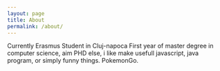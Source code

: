 ```yaml
---
layout: page
title: About
permalink: /about/
---
```

Currently Erasmus Student in Cluj-napoca
First year of master degree in computer science, aim PHD
else, i like make usefull javascript, java program, or simply funny things. PokemonGo.
